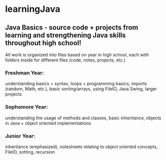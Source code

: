 # learningJava
## Java Basics - source code + projects from learning and strengthening Java skills throughout high school!  
All work is organized into files based on year in high school, each with folders inside for different files (code, notes, projects, etc.)  
### Freshman Year:  
understanding basics + syntax, loops + programming basics, imports (random, Math, etc.), basic sorting/arrays, using FileIO, Java Swing, larger projects  
### Sophomore Year:  
understanding the usage of methods and classes, basic inheritance, objects in Java + object oriented implementations  
### Junior Year:  
inheritance (emphasized), notesheets relating to object oriented concepts, FileIO, sotting, recursion  
